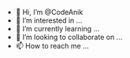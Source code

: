 - 👋 Hi, I’m @CodeAnik
- 👀 I’m interested in ...
- 🌱 I’m currently learning ...
- 💞️ I’m looking to collaborate on ...
- 📫 How to reach me ...

<!---
CodeAnik/CodeAnik is a ✨ special ✨ repository because its `README.md` (this file) appears on your GitHub profile.
You can click the Preview link to take a look at your changes.
--->

